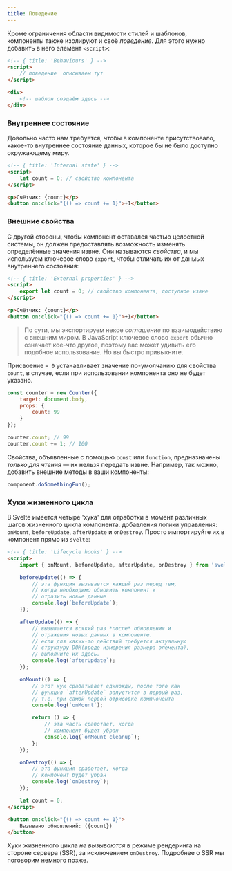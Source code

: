 ```yaml
---
title: Поведение
---
```

Кроме ограничения области видимости стилей и шаблонов, компоненты также изолируют и своё *поведение*. Для этого нужно добавить в него элемент `<script>`:

```html
<!-- { title: 'Behaviours' } -->
<script>
	// поведение  описываем тут
</script>

<div>
	<!-- шаблон создаём здесь -->
</div>
```


### Внутреннее состояние

Довольно часто нам требуется, чтобы в компоненте присутствовало, какое-то внутреннее состояние данных, которое бы не было доступно окружающему миру.


```html
<!-- { title: 'Internal state' } -->
<script>
	let count = 0; // свойство компонента
</script>

<p>Счётчик: {count}</p>
<button on:click="{() => count += 1}">+1</button>
```


### Внешние свойства

С другой стороны, чтобы компонент оставался частью целостной системы, он должен предоставлять возможность изменять определённые значения извне. Они называются *свойства*, и мы используем ключевое слово `export`, чтобы отличать их от даныых внутреннего состояния:

```html
<!-- { title: 'External properties' } -->
<script>
	export let count = 0; // свойство компонента, доступное извне
</script>

<p>Счётчик: {count}</p>
<button on:click="{() => count += 1}">+1</button>
```

> По сути, мы экспортируем некое *соглашение* по взаимодействию с внешним миром. В JavaScript ключевое слово `export` обычно означает кое-что другое, поэтому вас может удивить его подобное использование. Но вы быстро привыкните.

Присвоение `= 0` устанавливает значение по-умолчанию для свойства `count`, в случае, если при использовании компонента оно не будет указано.

```js
const counter = new Counter({
	target: document.body,
	props: {
		count: 99
	}
});

counter.count; // 99
counter.count += 1; // 100
```

Свойства, объявленные с помощью `const` или `function`, предназначены *только для чтения* — их нельзя передать извне. Например, так можно, добавить внешние методы в ваши компоненты:

```js
component.doSomethingFun();
```


### Хуки жизненного цикла

В Svelte имеется четыре 'хука' для отработки в момент различных шагов жизненного цикла компонента. добавления логики управления: `onMount`, `beforeUpdate`, `afterUpdate` и `onDestroy`. Просто импортируйте их в компонент прямо из `svelte`:

```html
<!-- { title: 'Lifecycle hooks' } -->
<script>
	import { onMount, beforeUpdate, afterUpdate, onDestroy } from 'svelte';

	beforeUpdate(() => {
		// эта функция вызывается каждый раз перед тем, 
		// когда необходимо обновить компонент и 
		// отразить новые данные
		console.log(`beforeUpdate`);
	});

	afterUpdate(() => {
		// вызывается всякий раз *после* обновления и
		// отражения новых данных в компоненте. 
		// если для каких-то действий требуется актуальную 
		// структуру DOM(вроде измерения размера элемента), 
		// выполните их здесь.
		console.log(`afterUpdate`);
	});

	onMount(() => {
		// этот хук срабатывает единожды, после того как
		// функция `afterUpdate` запустится в первый раз,
		// т.е. при самой первой отрисовке компнонента
		console.log(`onMount`);

		return () => {
			// эта часть сработает, когда 
			// компонент будет убран
			console.log(`onMount cleanup`);
		};
	});

	onDestroy(() => {
		// эта функция сработает, когда 
		// компонент будет убран
		console.log(`onDestroy`);
	});

	let count = 0;
</script>

<button on:click="{() => count += 1}">
	Вызывано обновлений: ({count})
</button>
```

Хуки жизненного цикла *не вызываются* в режиме рендеринга на стороне сервера (SSR), за исключением `onDestroy`. Подробнее о SSR мы поговорим немного позже.

